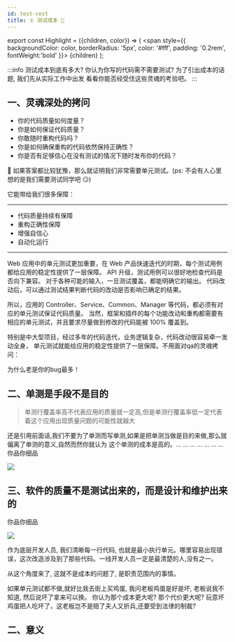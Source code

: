 ```yaml
---
id: test-cost
title: ① 测试成本 🚩
---
```

export const Highlight = ({children, color}) => (
<span
style={{
backgroundColor: color,
borderRadius: '5px',
color: '#fff',
padding: '0.2rem',
fontWeight:'bold'
}}>
{children}
</span>
);

:::info
测试成本到底有多大? 你认为你写的代码需不需要测试? 为了引出成本的话题, 我们先从实际工作中出发
看看你能否经受住这些灵魂的考验吧。
:::


## 一、灵魂深处的拷问

- 你的代码质量如何度量？
- 你是如何保证代码质量？
- 你敢随时重构代码吗？
- 你是如何确保重构的代码依然保持正确性？
- 你是否有足够信心在没有测试的情况下随时发布你的代码？

📢 如果答案都比较犹豫，那么就证明我们非常需要单元测试。(ps: 不会有人心里想的是我们需要测试同学吧 😏)

<Highlight color="#67c239">它能带给我们很多保障：</Highlight>

---
- 代码质量持续有保障
- 重构正确性保障
- 增强自信心
- 自动化运行
---

Web 应用中的单元测试更加重要，在 Web 产品快速迭代的时期，每个测试用例都给应用的稳定性提供了一层保障。 API 升级，测试用例可以很好地检查代码是否向下兼容。 对于各种可能的输入，一旦测试覆盖，都能明确它的输出。 代码改动后，可以通过测试结果判断代码的改动是否影响已确定的结果。

所以，应用的 Controller、Service、Common、Manager 等代码，都必须有对应的单元测试保证代码质量。 当然，框架和插件的每个功能改动和重构都需要有相应的单元测试，并且要求尽量做到修改的代码能被 100% 覆盖到。

特别是中大型项目，经过多年的代码迭代，业务逻辑复杂，代码改动很容易牵一发动全身，
单元测试就能给应用的稳定性提供了一层保障。不用面对qa的灵魂拷问：

<Highlight color="#ff603f">为什么老是你的bug最多！</Highlight>


## 二、单测是手段不是目的

> 单测行覆盖率高不代表应用的质量就一定高,但是单测行覆盖率低一定代表着这个应用出现质量问题的可能性就越大

还是引用前面话,我们不要为了单测而写单测,如果是把单测当做是目的来做,那么就偏离了单测的意义,自然而然你就认为
这个单测的成本是高的。... ... ... ... ... ... ... <Highlight color="#ff603f">你品你细品</Highlight>

![](https://img.springlearn.cn/blog/learn_1618049846000.png)

## 三、软件的质量不是测试出来的，而是设计和维护出来的

<Highlight color="#ff603f">你品你细品</Highlight>

![](https://img.springlearn.cn/blog/learn_1618050237000.png)

作为底层开发人员, 我们清晰每一行代码, 也就是最小执行单元。哪里容易出现错误，这次改造涉及到了那些代码。一线开发人员一定是最清楚的人,没有之一。

从这个角度来了, 这就不是成本的问题了, 是职责范围内的事情。

如果单元测试都不做,就好比我去街上买鸡蛋, 我问老板鸡蛋是好是坏, 老板说我不知道, 然后说坏了拿来可以换。
你认为那个成本更大呢? 那个代价更大呢? 玩意坏鸡蛋把人吃坏了，这老板岂不是赔了夫人又折兵,还要受到法律的制裁?



## 二、意义

